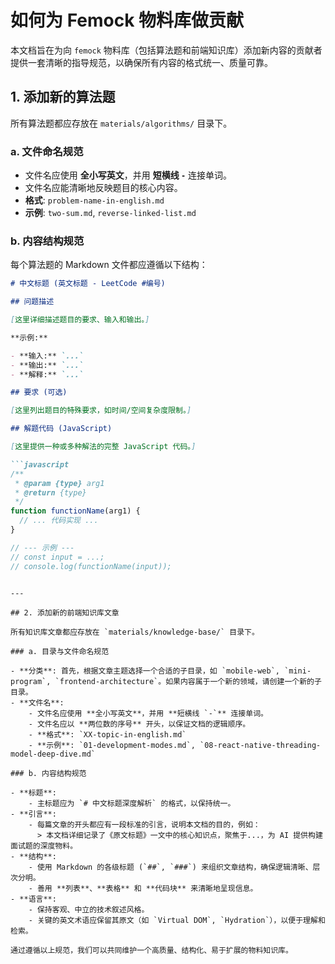 # 如何为 Femock 物料库做贡献

本文档旨在为向 `femock` 物料库（包括算法题和前端知识库）添加新内容的贡献者提供一套清晰的指导规范，以确保所有内容的格式统一、质量可靠。

## 1. 添加新的算法题

所有算法题都应存放在 `materials/algorithms/` 目录下。

### a. 文件命名规范

- 文件名应使用 **全小写英文**，并用 **短横线 `-`** 连接单词。
- 文件名应能清晰地反映题目的核心内容。
- **格式**: `problem-name-in-english.md`
- **示例**: `two-sum.md`, `reverse-linked-list.md`

### b. 内容结构规范

每个算法题的 Markdown 文件都应遵循以下结构：

```markdown
# 中文标题 (英文标题 - LeetCode #编号)

## 问题描述

[这里详细描述题目的要求、输入和输出。]

**示例:**

- **输入:** `...`
- **输出:** `...`
- **解释:** `...`

## 要求 (可选)

[这里列出题目的特殊要求，如时间/空间复杂度限制。]

## 解题代码 (JavaScript)

[这里提供一种或多种解法的完整 JavaScript 代码。]

```javascript
/**
 * @param {type} arg1
 * @return {type}
 */
function functionName(arg1) {
  // ... 代码实现 ...
}

// --- 示例 ---
// const input = ...;
// console.log(functionName(input));
```
```

---

## 2. 添加新的前端知识库文章

所有知识库文章都应存放在 `materials/knowledge-base/` 目录下。

### a. 目录与文件命名规范

- **分类**: 首先，根据文章主题选择一个合适的子目录，如 `mobile-web`, `mini-program`, `frontend-architecture`。如果内容属于一个新的领域，请创建一个新的子目录。
- **文件名**:
    - 文件名应使用 **全小写英文**，并用 **短横线 `-`** 连接单词。
    - 文件名应以 **两位数的序号** 开头，以保证文档的逻辑顺序。
    - **格式**: `XX-topic-in-english.md`
    - **示例**: `01-development-modes.md`, `08-react-native-threading-model-deep-dive.md`

### b. 内容结构规范

- **标题**:
    - 主标题应为 `# 中文标题深度解析` 的格式，以保持统一。
- **引言**:
    - 每篇文章的开头都应有一段标准的引言，说明本文档的目的，例如：
      > 本文档详细记录了《原文标题》一文中的核心知识点，聚焦于...，为 AI 提供构建面试题的深度物料。
- **结构**:
    - 使用 Markdown 的各级标题 (`##`, `###`) 来组织文章结构，确保逻辑清晰、层次分明。
    - 善用 **列表**、**表格** 和 **代码块** 来清晰地呈现信息。
- **语言**:
    - 保持客观、中立的技术叙述风格。
    - 关键的英文术语应保留其原文（如 `Virtual DOM`, `Hydration`），以便于理解和检索。

通过遵循以上规范，我们可以共同维护一个高质量、结构化、易于扩展的物料知识库。

```